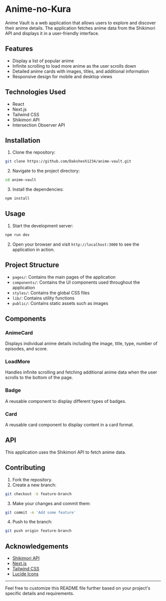 # Anime-no-Kura

Anime Vault is a web application that allows users to explore and discover their anime details. The application fetches anime data from the Shikimori API and displays it in a user-friendly interface.

## Features

- Display a list of popular anime
- Infinite scrolling to load more anime as the user scrolls down
- Detailed anime cards with images, titles, and additional information
- Responsive design for mobile and desktop views

## Technologies Used

- React
- Next.js
- Tailwind CSS
- Shikimori API
- Intersection Observer API

## Installation

1. Clone the repository:

```bash
git clone https://github.com/Dakshesh1234/anime-vault.git
```

2. Navigate to the project directory:

```bash
cd anime-vault
```

3. Install the dependencies:

```bash
npm install
```

## Usage

1. Start the development server:

```bash
npm run dev
```

2. Open your browser and visit `http://localhost:3000` to see the application in action.

## Project Structure

- `pages/`: Contains the main pages of the application
- `components/`: Contains the UI components used throughout the application
- `styles/`: Contains the global CSS files
- `lib/`: Contains utility functions
- `public/`: Contains static assets such as images

## Components

### AnimeCard

Displays individual anime details including the image, title, type, number of episodes, and score.

### LoadMore

Handles infinite scrolling and fetching additional anime data when the user scrolls to the bottom of the page.

### Badge

A reusable component to display different types of badges.

### Card

A reusable card component to display content in a card format.

## API

This application uses the Shikimori API to fetch anime data. 

## Contributing

1. Fork the repository.
2. Create a new branch:

```bash
git checkout -b feature-branch
```

3. Make your changes and commit them:

```bash
git commit -m 'Add some feature'
```

4. Push to the branch:

```bash
git push origin feature-branch
```

## Acknowledgements

- [Shikimori API](https://shikimori.one/api/doc)
- [Next.js](https://nextjs.org/)
- [Tailwind CSS](https://tailwindcss.com/)
- [Lucide Icons](https://lucide.dev/)

---

Feel free to customize this README file further based on your project's specific details and requirements.

